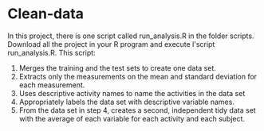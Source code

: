 # Clean-data
In this project, there is one script called run_analysis.R in the folder scripts. 
Download all the project in your R program and execute l'script run_analysis.R.
This script:
1. Merges the training and the test sets to create one data set.
2. Extracts only the measurements on the mean and standard deviation for each measurement. 
3. Uses descriptive activity names to name the activities in the data set
4. Appropriately labels the data set with descriptive variable names. 
5. From the data set in step 4, creates a second, independent tidy data set with the average of each variable for each activity and each subject.
